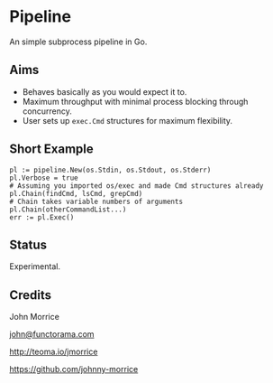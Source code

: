 # Pipeline

An simple subprocess pipeline in Go.

## Aims

* Behaves basically as you would expect it to.
* Maximum throughput with minimal process blocking through concurrency.
* User sets up `exec.Cmd` structures for maximum flexibility.

## Short Example

    pl := pipeline.New(os.Stdin, os.Stdout, os.Stderr)
    pl.Verbose = true
    # Assuming you imported os/exec and made Cmd structures already
    pl.Chain(findCmd, lsCmd, grepCmd)
    # Chain takes variable numbers of arguments
    pl.Chain(otherCommandList...)
    err := pl.Exec()

## Status

Experimental.

## Credits

John Morrice

john@functorama.com

http://teoma.io/jmorrice

https://github.com/johnny-morrice
